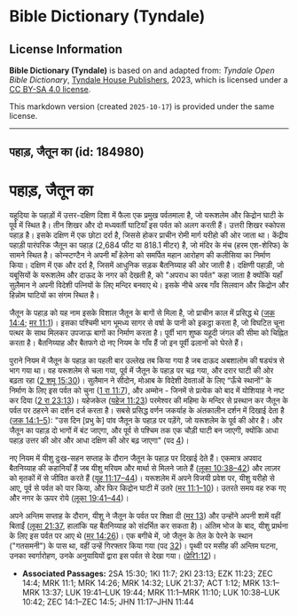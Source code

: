 # Bible Dictionary (Tyndale)

## License Information

**Bible Dictionary (Tyndale)** is based on and adapted from: _Tyndale Open Bible Dictionary_, [Tyndale House Publishers](https://tyndaleopenresources.com/), 2023, which is licensed under a [CC BY-SA 4.0 license](https://creativecommons.org/licenses/by-sa/4.0/legalcode.en).

This markdown version (created `2025-10-17`) is provided under the same license.



--------------------------------

## पहाड़, जैतून का (id: 184980)

पहाड़, जैतून का
===============

यहूदिया के पहाड़ों में उत्तर\-दक्षिण दिशा में फैला एक प्रमुख पर्वतमाला है, जो यरूशलेम और किद्रोन घाटी के पूर्व में स्थित है। तीन शिखर और दो मध्यवर्ती घाटियाँ इस पर्वत को अलग करती हैं। उत्तरी शिखर स्कोपस पहाड़ है। इसके दक्षिण में एक छोटा दर्रा है, जिससे होकर प्राचीन रोमी मार्ग यरीहो की ओर जाता था। केंद्रीय पहाड़ी पारंपरिक जैतून का पहाड़ (2,684 फीट या 818\.1 मीटर) है, जो मंदिर के मंच (हरम एश\-शेरिफ) के सामने स्थित है। कोन्स्टण्टैन ने अपनी माँ हेलेना को समर्पित महान आरोहण की कलीसिया का निर्माण किया। दक्षिण में एक और दर्रा है, जिसमें आधुनिक सड़क बैतनिय्याह की ओर जाती है। दक्षिणी पहाड़ी, जो यबूसियों के यरूशलेम और दाऊद के नगर को देखती है, को "अपराध का पर्वत" कहा जाता है क्योंकि यहाँ सुलैमान ने अपनी विदेशी पत्नियों के लिए मन्दिर बनवाए थे। इसके नीचे अरब गाँव सिलवान और किद्रोन और हिन्नोम घाटियों का संगम स्थित है।

जैतून के पहाड़ को यह नाम इसके विशाल जैतून के बागों से मिला है, जो प्राचीन काल में प्रसिद्ध थे ([जक 14:4](https://ref.ly/Zech14:4); [मर 11:1](https://ref.ly/Mark11:1))। इसका पश्चिमी भाग भूमध्य सागर से वर्षा के पानी को इकट्ठा करता है, जो विघटित चूना पत्थर के साथ मिलकर उपजाऊ बागों का निर्माण करता है। पूर्वी भाग शुष्क यहूदी जंगल की सीमा को चिह्नित करता है। बैतनिय्याह और बैतफगे दो नए नियम के गाँव हैं जो इन पूर्वी ढलानों को घेरते हैं।

पुराने नियम में जैतून के पहाड़ का पहली बार उल्लेख तब किया गया है जब दाऊद अबशालोम की षड्यंत्र से भाग गया था। वह यरूशलेम से चला गया, पूर्व में जैतून के पहाड़ पर चढ़ गया, और दरार घाटी की ओर बढ़ता रहा ([2 शमू 15:30](https://ref.ly/2Sam15:30))। सुलैमान ने सीदोन, मोआब के विदेशी देवताओं के लिए “ऊँचे स्थानों” के निर्माण के लिए इस पर्वत को चुना ([1 रा 11:7](https://ref.ly/1Kgs11:7)), और अम्मोन \- जिनमें से प्रत्येक को बाद में योशियाह ने नष्ट कर दिया ([2 रा 23:13](https://ref.ly/2Kgs23:13))। यहेजकेल ([यहेज 11:23](https://ref.ly/Ezek11:23)) परमेश्वर की महिमा के मन्दिर से प्रस्थान कर जैतून के पर्वत पर ठहरने का दर्शन दर्ज करता है। सबसे प्रसिद्ध वर्णन जकर्याह के अंतकालीन दर्शन में दिखाई देता है ([जक 14:1–5](https://ref.ly/Zech14:1-Zech14:5)): "उस दिन \[प्रभु के] पांव जैतून के पहाड़ पर पड़ेंगे, जो यरूशलेम के पूर्व की ओर है। और जैतून का पहाड़ दो भागों में बंट जाएगा, और पूर्व से पश्चिम तक एक चौड़ी घाटी बन जाएगी, क्योंकि आधा पहाड़ उत्तर की ओर और आधा दक्षिण की ओर बढ़ जाएगा" (पद [4](https://ref.ly/Zech14:4))।

नए नियम में यीशु दुःख\-सहन सप्ताह के दौरान जैतून के पहाड़ पर दिखाई देते हैं। एकमात्र अपवाद बैतनिय्याह की कहानियाँ हैं जब यीशु मरियम और मार्था से मिलने जाते हैं ([लूका 10:38–42](https://ref.ly/Luke10:38-Luke10:42)) और लाज़र को मृतकों में से जीवित करते हैं ([यूह 11:17–44](https://ref.ly/John11:17-John11:44))। यरूशलेम में अपने विजयी प्रवेश पर, यीशु यरीहो से आए, पूर्व से पर्वत को पार किया, और फिर किद्रोन घाटी में उतरे ([मर 11:1–10](https://ref.ly/Mark11:1-Mark11:10))। उतरते समय वह रुक गए और नगर के ऊपर रोये ([लूका 19:41–44](https://ref.ly/Luke19:41-Luke19:44))।

अपने अन्तिम सप्ताह के दौरान, यीशु ने जैतून के पर्वत पर शिक्षा दी ([मर 13](https://ref.ly/Mark13:1-Mark13:37)) और उन्होंने अपनी शामें वहीं बिताईं ([लूका 21:37](https://ref.ly/Luke21:37), हालांकि यह बैतनिय्याह को संदर्भित कर सकता है)। अंतिम भोज के बाद, यीशु प्रार्थना के लिए इस पर्वत पर आए थे ([मर 14:26](https://ref.ly/Mark14:26))। एक बगीचे में, जो जैतून के तेल के पेरने के स्थान ("गतसमनी") के पास था, वहीं उन्हें गिरफ्तार किया गया (पद [32](https://ref.ly/Mark14:32))। पृथ्वी पर मसीह की अन्तिम घटना, उनका स्वर्गारोहण, उनके अनुयायियों द्वारा इस पर्वत से देखा गया। ([प्रेरि1:12](https://ref.ly/Acts1:12))।

* **Associated Passages:** 2SA 15:30; 1KI 11:7; 2KI 23:13; EZK 11:23; ZEC 14:4; MRK 11:1; MRK 14:26; MRK 14:32; LUK 21:37; ACT 1:12; MRK 13:1–MRK 13:37; LUK 19:41–LUK 19:44; MRK 11:1–MRK 11:10; LUK 10:38–LUK 10:42; ZEC 14:1–ZEC 14:5; JHN 11:17–JHN 11:44

